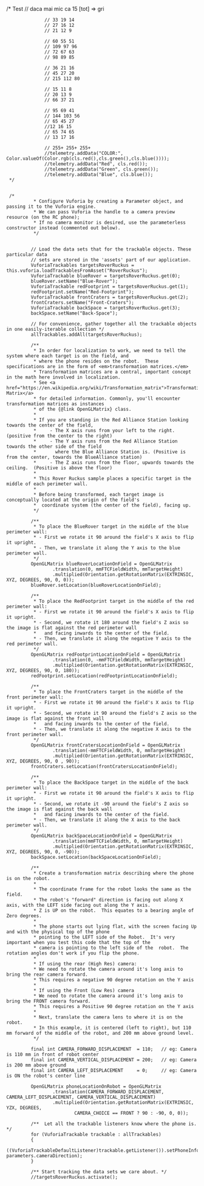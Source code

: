 /*
      Test
      // daca mai mic ca 15 [tot] => gri

                  // 33 19 14
                  // 27 16 12
                  // 21 12 9

                  // 60 55 51
                  // 109 97 96
                  // 72 67 63
                  // 98 89 85

                  // 36 21 16
                  // 45 27 20
                  // 215 112 80

                  // 15 11 8
                  // 20 13 9
                  // 66 37 21

                  // 95 69 41
                  // 144 103 56
                  // 65 45 27
                  //12 16 15
                  // 65 74 65
                  // 13 17 16

                  // 255+ 255+ 255+
                  //telemetry.addData("COLOR:", Color.valueOf(Color.rgb(cls.red(),cls.green(),cls.blue())));
                  //telemetry.addData("Red", cls.red());
                  //telemetry.addData("Green", cls.green());
                  //telemetry.addData("Blue", cls.blue());
     */
     
     
     /*
              * Configure Vuforia by creating a Parameter object, and passing it to the Vuforia engine.
              * We can pass Vuforia the handle to a camera preview resource (on the RC phone);
              * If no camera monitor is desired, use the parameterless constructor instead (commented out below).
              */
     
             
             // Load the data sets that for the trackable objects. These particular data
             // sets are stored in the 'assets' part of our application.
             VuforiaTrackables targetsRoverRuckus = this.vuforia.loadTrackablesFromAsset("RoverRuckus");
             VuforiaTrackable blueRover = targetsRoverRuckus.get(0);
             blueRover.setName("Blue-Rover");
             VuforiaTrackable redFootprint = targetsRoverRuckus.get(1);
             redFootprint.setName("Red-Footprint");
             VuforiaTrackable frontCraters = targetsRoverRuckus.get(2);
             frontCraters.setName("Front-Craters");
             VuforiaTrackable backSpace = targetsRoverRuckus.get(3);
             backSpace.setName("Back-Space");
     
             // For convenience, gather together all the trackable objects in one easily-iterable collection */
             allTrackables.addAll(targetsRoverRuckus);
     
             /**
              * In order for localization to work, we need to tell the system where each target is on the field, and
              * where the phone resides on the robot.  These specifications are in the form of <em>transformation matrices.</em>
              * Transformation matrices are a central, important concept in the math here involved in localization.
              * See <a href="https://en.wikipedia.org/wiki/Transformation_matrix">Transformation Matrix</a>
              * for detailed information. Commonly, you'll encounter transformation matrices as instances
              * of the {@link OpenGLMatrix} class.
              *
              * If you are standing in the Red Alliance Station looking towards the center of the field,
              *     - The X axis runs from your left to the right. (positive from the center to the right)
              *     - The Y axis runs from the Red Alliance Station towards the other side of the field
              *       where the Blue Alliance Station is. (Positive is from the center, towards the BlueAlliance station)
              *     - The Z axis runs from the floor, upwards towards the ceiling.  (Positive is above the floor)
              *
              * This Rover Ruckus sample places a specific target in the middle of each perimeter wall.
              *
              * Before being transformed, each target image is conceptually located at the origin of the field's
              *  coordinate system (the center of the field), facing up.
              */
     
             /**
              * To place the BlueRover target in the middle of the blue perimeter wall:
              * - First we rotate it 90 around the field's X axis to flip it upright.
              * - Then, we translate it along the Y axis to the blue perimeter wall.
              */
             OpenGLMatrix blueRoverLocationOnField = OpenGLMatrix
                     .translation(0, mmFTCFieldWidth, mmTargetHeight)
                     .multiplied(Orientation.getRotationMatrix(EXTRINSIC, XYZ, DEGREES, 90, 0, 0));
             blueRover.setLocation(blueRoverLocationOnField);
     
             /**
              * To place the RedFootprint target in the middle of the red perimeter wall:
              * - First we rotate it 90 around the field's X axis to flip it upright.
              * - Second, we rotate it 180 around the field's Z axis so the image is flat against the red perimeter wall
              *   and facing inwards to the center of the field.
              * - Then, we translate it along the negative Y axis to the red perimeter wall.
              */
             OpenGLMatrix redFootprintLocationOnField = OpenGLMatrix
                     .translation(0, -mmFTCFieldWidth, mmTargetHeight)
                     .multiplied(Orientation.getRotationMatrix(EXTRINSIC, XYZ, DEGREES, 90, 0, 180));
             redFootprint.setLocation(redFootprintLocationOnField);
     
             /**
              * To place the FrontCraters target in the middle of the front perimeter wall:
              * - First we rotate it 90 around the field's X axis to flip it upright.
              * - Second, we rotate it 90 around the field's Z axis so the image is flat against the front wall
              *   and facing inwards to the center of the field.
              * - Then, we translate it along the negative X axis to the front perimeter wall.
              */
             OpenGLMatrix frontCratersLocationOnField = OpenGLMatrix
                     .translation(-mmFTCFieldWidth, 0, mmTargetHeight)
                     .multiplied(Orientation.getRotationMatrix(EXTRINSIC, XYZ, DEGREES, 90, 0 , 90));
             frontCraters.setLocation(frontCratersLocationOnField);
     
             /**
              * To place the BackSpace target in the middle of the back perimeter wall:
              * - First we rotate it 90 around the field's X axis to flip it upright.
              * - Second, we rotate it -90 around the field's Z axis so the image is flat against the back wall
              *   and facing inwards to the center of the field.
              * - Then, we translate it along the X axis to the back perimeter wall.
              */
             OpenGLMatrix backSpaceLocationOnField = OpenGLMatrix
                     .translation(mmFTCFieldWidth, 0, mmTargetHeight)
                     .multiplied(Orientation.getRotationMatrix(EXTRINSIC, XYZ, DEGREES, 90, 0, -90));
             backSpace.setLocation(backSpaceLocationOnField);
     
             /**
              * Create a transformation matrix describing where the phone is on the robot.
              *
              * The coordinate frame for the robot looks the same as the field.
              * The robot's "forward" direction is facing out along X axis, with the LEFT side facing out along the Y axis.
              * Z is UP on the robot.  This equates to a bearing angle of Zero degrees.
              *
              * The phone starts out lying flat, with the screen facing Up and with the physical top of the phone
              * pointing to the LEFT side of the Robot.  It's very important when you test this code that the top of the
              * camera is pointing to the left side of the  robot.  The rotation angles don't work if you flip the phone.
              *
              * If using the rear (High Res) camera:
              * We need to rotate the camera around it's long axis to bring the rear camera forward.
              * This requires a negative 90 degree rotation on the Y axis
              *
              * If using the Front (Low Res) camera
              * We need to rotate the camera around it's long axis to bring the FRONT camera forward.
              * This requires a Positive 90 degree rotation on the Y axis
              *
              * Next, translate the camera lens to where it is on the robot.
              * In this example, it is centered (left to right), but 110 mm forward of the middle of the robot, and 200 mm above ground level.
              */
     
             final int CAMERA_FORWARD_DISPLACEMENT  = 110;   // eg: Camera is 110 mm in front of robot center
             final int CAMERA_VERTICAL_DISPLACEMENT = 200;   // eg: Camera is 200 mm above ground
             final int CAMERA_LEFT_DISPLACEMENT     = 0;     // eg: Camera is ON the robot's center line
     
             OpenGLMatrix phoneLocationOnRobot = OpenGLMatrix
                     .translation(CAMERA_FORWARD_DISPLACEMENT, CAMERA_LEFT_DISPLACEMENT, CAMERA_VERTICAL_DISPLACEMENT)
                     .multiplied(Orientation.getRotationMatrix(EXTRINSIC, YZX, DEGREES,
                             CAMERA_CHOICE == FRONT ? 90 : -90, 0, 0));
     
             /**  Let all the trackable listeners know where the phone is.  */
             for (VuforiaTrackable trackable : allTrackables)
             {
                 ((VuforiaTrackableDefaultListener)trackable.getListener()).setPhoneInformation(phoneLocationOnRobot, parameters.cameraDirection);
             }
     
             /** Start tracking the data sets we care about. */
             //targetsRoverRuckus.activate();